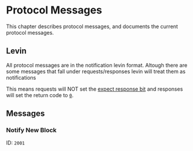 # Protocol Messages

This chapter describes protocol messages, and documents the current protocol messages.

## Levin

All protocol messages are in the notification levin format. Altough there are some messages that fall under requests/responses
levin will treat them as notifications


This means requests will NOT set the [expect response bit](./levin.md#expect-response) and responses will set the return code to [`0`](./levin.md#return-code).

## Messages

### Notify New Block

ID: `2001`
